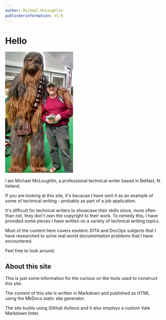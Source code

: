```yaml
---
author: Michael McLoughlin
publisherinformation: V1.0
---
```


# Hello

![Chewbacca and Michael McLoughlin](media/wookie1.jpg)

I am Michael McLoughlin, a professional technical writer based in Belfast, N. Ireland.

If you are looking at this site, it's because I have sent it as an example of some of technical writing - probably as part of a job application. 

It's difficult for technical writers to showcase their skills since, more often than not, they don't own the copyright to their work. To remedy this, I have provided some pieces I have written on a variety of technical writing topics.

Most of the content here covers esoteric DITA and DocOps subjects that I have researched to solve real world documentation problems that I have encountered.

Feel free to look around.

## About this site

This is just some information for the curious on the tools used to construct this site.

The content of this site is written in Markdown and published as HTML using the MkDocs static site generator.

The site builds using GitHub Actions and it also employs a custom Vale Markdown linter.

